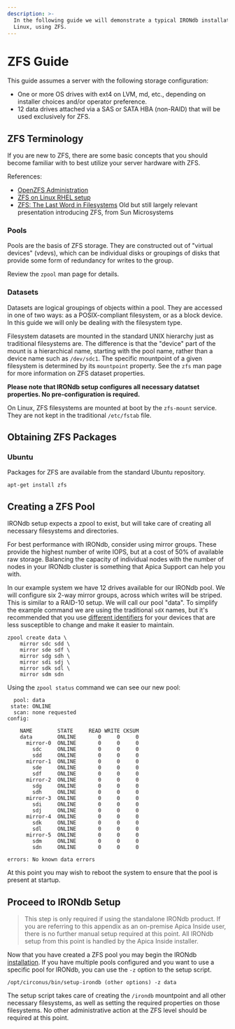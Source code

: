 ```yaml
---
description: >-
  In the following guide we will demonstrate a typical IRONdb installation on
  Linux, using ZFS.
---
```


# ZFS Guide

This guide assumes a server with the following storage configuration:

* One or more OS drives with ext4 on LVM, md, etc., depending on installer choices and/or operator preference.
* 12 data drives attached via a SAS or SATA HBA (non-RAID) that will be used exclusively for ZFS.

## ZFS Terminology

If you are new to ZFS, there are some basic concepts that you should become familiar with to best utilize your server hardware with ZFS.

References:

* [OpenZFS Administration](http://open-zfs.org/wiki/System_Administration)
* [ZFS on Linux RHEL setup](https://github.com/zfsonlinux/zfs/wiki/RHEL-and-CentOS)
* [ZFS: The Last Word in Filesystems](https://wiki.chipp.ch/twiki/pub/CmsTier3/NFSServerZFSBackupANDdCache/zfs_last_presentation.pdf) Old but still largely relevant presentation introducing ZFS, from Sun Microsystems

### Pools

Pools are the basis of ZFS storage. They are constructed out of "virtual devices" (vdevs), which can be individual disks or groupings of disks that provide some form of redundancy for writes to the group.

Review the `zpool` man page for details.

### Datasets

Datasets are logical groupings of objects within a pool. They are accessed in one of two ways: as a POSIX-compliant filesystem, or as a block device. In this guide we will only be dealing with the filesystem type.

Filesystem datasets are mounted in the standard UNIX hierarchy just as traditional filesystems are. The difference is that the "device" part of the mount is a hierarchical name, starting with the pool name, rather than a device name such as `/dev/sdc1`. The specific mountpoint of a given filesystem is determined by its `mountpoint` property. See the `zfs` man page for more information on ZFS dataset properties.

**Please note that IRONdb setup configures all necessary datatset properties. No pre-configuration is required.**

On Linux, ZFS filesystems are mounted at boot by the `zfs-mount` service. They are not kept in the traditional `/etc/fstab` file.

## Obtaining ZFS Packages

### Ubuntu

Packages for ZFS are available from the standard Ubuntu repository.

```
apt-get install zfs
```

## Creating a ZFS Pool

IRONdb setup expects a zpool to exist, but will take care of creating all necessary filesystems and directories.

For best performance with IRONdb, consider using mirror groups. These provide the highest number of write IOPS, but at a cost of 50% of available raw storage. Balancing the capacity of individual nodes with the number of nodes in your IRONdb cluster is something that Apica Support can help you with.

In our example system we have 12 drives available for our IRONdb pool. We will configure six 2-way mirror groups, across which writes will be striped. This is similar to a RAID-10 setup. We will call our pool "data". To simplify the example command we are using the traditional `sdX` names, but it's recommended that you use [different identifiers](https://github.com/zfsonlinux/zfs/wiki/FAQ#selecting-dev-names-when-creating-a-pool) for your devices that are less susceptible to change and make it easier to maintain.

```
zpool create data \
    mirror sdc sdd \
    mirror sde sdf \
    mirror sdg sdh \
    mirror sdi sdj \
    mirror sdk sdl \
    mirror sdm sdn
```

Using the `zpool status` command we can see our new pool:

```
  pool: data
 state: ONLINE
  scan: none requested
config:

    NAME        STATE     READ WRITE CKSUM
    data        ONLINE       0     0     0
      mirror-0  ONLINE       0     0     0
        sdc     ONLINE       0     0     0
        sdd     ONLINE       0     0     0
      mirror-1  ONLINE       0     0     0
        sde     ONLINE       0     0     0
        sdf     ONLINE       0     0     0
      mirror-2  ONLINE       0     0     0
        sdg     ONLINE       0     0     0
        sdh     ONLINE       0     0     0
      mirror-3  ONLINE       0     0     0
        sdi     ONLINE       0     0     0
        sdj     ONLINE       0     0     0
      mirror-4  ONLINE       0     0     0
        sdk     ONLINE       0     0     0
        sdl     ONLINE       0     0     0
      mirror-5  ONLINE       0     0     0
        sdm     ONLINE       0     0     0
        sdn     ONLINE       0     0     0

errors: No known data errors
```

At this point you may wish to reboot the system to ensure that the pool is present at startup.

## Proceed to IRONdb Setup

> This step is only required if using the standalone IRONdb product. If you are referring to this appendix as an on-premise Apica Inside user, there is no further manual setup required at this point. All IRONdb setup from this point is handled by the Apica Inside installer.

Now that you have created a ZFS pool you may begin the IRONdb [installation](installation.md). If you have multiple pools configured and you want to use a specific pool for IRONdb, you can use the `-z` option to the setup script.

```
/opt/circonus/bin/setup-irondb (other options) -z data
```

The setup script takes care of creating the `/irondb` mountpoint and all other necessary filesystems, as well as setting the required properties on those filesystems. No other administrative action at the ZFS level should be required at this point.
